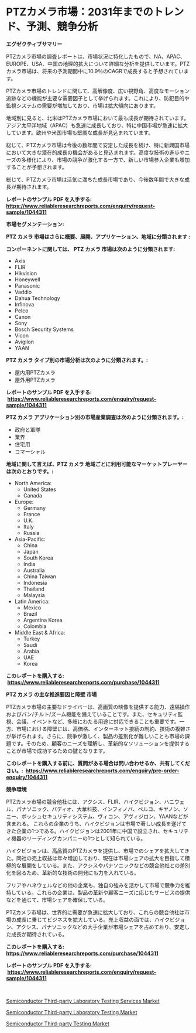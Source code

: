 <p><h1>PTZカメラ市場：2031年までのトレンド、予測、競争分析</h1></p><p><strong>エグゼクティブサマリー</strong></p>
<p><p>PTZカメラ市場の調査レポートは、市場状況に特化したもので、NA、APAC、EUROPE、USA、中国の地理的拡大について詳細な分析を提供しています。PTZカメラ市場は、将来の予測期間中に10.9％のCAGRで成長すると予想されています。</p><p>PTZカメラ市場のトレンドに関して、高解像度、広い視野角、高度なモーション追跡などの機能が主要な需要因子として挙げられます。これにより、防犯目的や監視システムの需要が増加しており、市場は拡大傾向にあります。</p><p>地域別に見ると、北米はPTZカメラ市場において最も成長が期待されています。アジア太平洋地域（APAC）も急速に成長しており、特に中国市場が急速に拡大しています。欧州や米国市場も堅調な成長が見込まれています。</p><p>総じて、PTZカメラ市場は今後の数年間で安定した成長を続け、特に新興国市場において大きな潜在的成長の機会があると見込まれます。高度な技術の進歩やニーズの多様化により、市場の競争が激化する一方で、新しい市場参入企業も増加することが予想されます。</p><p>総じて、PTZカメラ市場は活気に満ちた成長市場であり、今後数年間で大きな成長が期待されます。</p></p>
<p><strong>レポートのサンプル PDF を入手する: <a href="https://www.reliableresearchreports.com/enquiry/request-sample/1044311">https://www.reliableresearchreports.com/enquiry/request-sample/1044311</a></strong></p>
<p><strong>市場セグメンテーション:</strong></p>
<p><strong> PTZ カメラ 市場はさらに概要、展開、アプリケーション、地域に分類されます :</strong></p>
<p><strong>コンポーネントに関しては、 PTZ カメラ 市場は次のように分類されます: &nbsp;</strong></p>
<p><ul><li>Axis</li><li>FLIR</li><li>Hikvision</li><li>Honeywell</li><li>Panasonic</li><li>Vaddio</li><li>Dahua Technology</li><li>Infinova</li><li>Pelco</li><li>Canon</li><li>Sony</li><li>Bosch Security Systems</li><li>Vicon</li><li>Avigilon</li><li>YAAN</li></ul></p>
<p><strong> PTZ カメラ タイプ別の市場分析は次のように分類されます。:</strong></p>
<p><ul><li>屋内用PTZカメラ</li><li>屋外用PTZカメラ</li></ul></p>
<p><strong>レポートのサンプル PDF を入手する: &nbsp;<a href="https://www.reliableresearchreports.com/enquiry/request-sample/1044311">https://www.reliableresearchreports.com/enquiry/request-sample/1044311</a></strong></p>
<p><strong> PTZ カメラ アプリケーション別の市場産業調査は次のように分類されます。:</strong></p>
<p><ul><li>政府と軍隊</li><li>業界</li><li>住宅用</li><li>コマーシャル</li></ul></p>
<p><strong>地域に関して言えば、PTZ カメラ 地域ごとに利用可能なマーケットプレーヤーは次のとおりです。:</strong></p>
<p><ul>
    <li>
        North America:
        <ul>
            <li>United States</li>
            <li>Canada</li>
        </ul>
    </li>
    <li>
        Europe:
        <ul>
            <li>Germany</li>
            <li>France</li>
            <li>U.K.</li>
            <li>Italy</li>
            <li>Russia</li>
        </ul>
    </li>
    <li>
        Asia-Pacific:
        <ul>
            <li>China</li>
            <li>Japan</li>
            <li>South Korea</li>
            <li>India</li>
            <li>Australia</li>
            <li>China Taiwan</li>
            <li>Indonesia</li>
            <li>Thailand</li>
            <li>Malaysia</li>
        </ul>
    </li>
    <li>
        Latin America:
        <ul>
            <li>Mexico</li>
            <li>Brazil</li>
            <li>Argentina Korea</li>
            <li>Colombia</li>
        </ul>
    </li>
    <li>
        Middle East & Africa:
        <ul>
            <li>Turkey</li>
            <li>Saudi</li>
            <li>Arabia</li>
            <li>UAE</li>
            <li>Korea</li>
        </ul>
    </li>
    </ul></p>
<p><strong>このレポートを購入する: &nbsp;<a href="https://www.reliableresearchreports.com/purchase/1044311">https://www.reliableresearchreports.com/purchase/1044311</a></strong></p>
<p><strong>PTZ カメラ の主な推進要因と障壁 市場</strong></p>
<p><p>PTZカメラ市場の主要なドライバーは、高画質の映像を提供する能力、遠隔操作およびパン/チルト/ズーム機能を備えていることです。また、セキュリティ監視、会議、イベントなど、多岐にわたる用途に対応できることも重要です。一方、市場における障壁には、高価格、インターネット接続の制約、技術の複雑さが挙げられます。さらに、競争が激しく、製品の差別化が難しいことも市場の課題です。そのため、顧客のニーズを理解し、革新的なソリューションを提供することが市場で成功するための鍵となります。</p></p>
<p><strong>このレポートを購入する前に、質問がある場合は問い合わせるか、共有してください。:&nbsp; <a href="https://www.reliableresearchreports.com/enquiry/pre-order-enquiry/1044311">https://www.reliableresearchreports.com/enquiry/pre-order-enquiry/1044311</a></strong></p>
<p><strong>競争環境</strong></p>
<p><p>PTZカメラ市場の競合他社には、アクシス、FLIR、ハイクビジョン、ハニウェル、パナソニック、バディオ、大華科技、インフィノバ、ペルコ、キヤノン、ソニー、ボッシュセキュリティシステム、ヴィコン、アヴィジロン、YAANなどが含まれる。 これらの企業のうち、ハイクビジョンは市場で著しい成長を遂げてきた企業の1つである。ハイクビジョンは2001年に中国で設立され、セキュリティ機器のリーディングカンパニーの1つとして知られている。</p><p>ハイクビジョンは、高品質のPTZカメラを提供し、市場でのシェアを拡大してきた。同社の売上収益は年々増加しており、現在は市場シェアの拡大を目指して積極的な展開をしている。また、アクシスやパナソニックなどの競合他社との差別化を図るため、革新的な技術の開発にも力を入れている。</p><p>フリアやハネウェルなどの他の企業も、独自の強みを活かして市場で競争力を維持している。これらの企業は、製品の革新や顧客ニーズに応じたサービスの提供などを通じて、市場シェアを確保している。</p><p>PTZカメラ市場は、世界的に需要が急速に拡大しており、これらの競合他社は市場の成長に乗じてビジネスを拡大している。売上収益の面では、ハイクビジョン、アクシス、パナソニックなどの大手企業が市場シェアを占めており、安定した成長が期待されている。</p></p>
<p><strong>このレポートを購入する: &nbsp; <a href="https://www.reliableresearchreports.com/purchase/1044311">https://www.reliableresearchreports.com/purchase/1044311</a></strong></p>
<p><strong>レポートのサンプル PDF を入手する: &nbsp;<a href="https://www.reliableresearchreports.com/enquiry/request-sample/1044311">https://www.reliableresearchreports.com/enquiry/request-sample/1044311</a></strong><strong></strong></p>
<p>&nbsp;</p>
<p><p><a href="https://view.publitas.com/reportprime-1/semiconductor-third-party-laboratory-testing-services-market-offer-valuable-insights-into-market-size-market-share-market-trends-and-projections-spanning-from-2023-to-2030/">Semiconductor Third-party Laboratory Testing Services Market</a></p><p><a href="https://view.publitas.com/reportprime-1/semiconductor-third-party-laboratory-testing-market-size-evaluating-its-market-trends-growth-and-projections-2023-2030/">Semiconductor Third-party Laboratory Testing Market</a></p><p><a href="https://view.publitas.com/reportprime-1/semiconductor-third-party-testing-market-research-report-provides-critical-insights-that-can-help-shape-business-development-and-investment-strategies-qqw4jd9xvqym/">Semiconductor Third-party Testing Market</a></p></p>